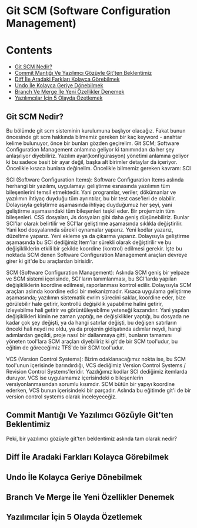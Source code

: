 # Git SCM (Software Configuration Management)

# Contents
* [Git SCM Nedir?](#git-scm)
* [Commit Mantığı Ve Yazılımcı Gözüyle Git'ten Beklentimiz](#commit-git)
* [Diff İle Aradaki Farkları Kolayca Görebilmek](#diff)
* [Undo İle Kolayca Geriye Dönebilmek](#undo)
* [Branch Ve Merge İle Yeni Özellikler Denemek](#branch-merge)
* [Yazılımcılar İçin 5 Olayda Özetlemek](#ozet)



## Git SCM Nedir? <a name="git-scm"></a>
Bu bölümde git scm sisteminin kurulumuna başlıyor olacağız. Fakat bunun öncesinde git scm hakkında bilmemiz gereken bir kaç keyword - anahtar kelime bulunuyor, önce bir bunları gözden geçirelim. Git SCM; Software Configuration Management anlamına geliyor ki tanımından da her şey anlaşılıyor diyebiliriz. Yazılım ayar(konfigürasyon) yönetimi anlamına geliyor ki bu sadece basit bir ayar değil, başka alt birimler detaylar da içeriyor. Öncelikle kısaca bunlara değinelim. Öncelikle bilmemiz gereken kavram: SCI

SCI (Software Configuration Items): Software Configuration Items aslında herhangi bir yazılımı, uygulamayı geliştirme esnasında yazılımın tüm bileşenlerini temsil etmektedir. Yani programlar, veriler, dökümanlar ve yazılımın ihtiyaç duyduğu tüm ayrıntılar, bu bir test case'leri de olabilir. Dolayısıyla geliştirme aşamasında ihtiyaç duyduğumuz her şeyi, yani geliştirme aşamasındaki tüm bileşenleri teşkil eder. Bir projemizin tüm bileşenleri. CSS dosyaları, Js dosyaları gibi daha geniş düşünebiliriz. Bunlar SCI'lar olarak belirtilir ve SCI'lar geliştirme aşamasında sıklıkla değiştirilir. Yani kod dosyalarında sürekli oynamalar yaparız. Yeni kodlar yazarız, düzeltme yaparız. Yeni ekleme ya da çıkarma yaparız. Dolayısıyla geliştirme aşamasında bu SCI dediğimiz Item'lar sürekli olarak değiştirilir ve bu değişikliklerin etkili bir şekilde koordine (kontrol) edilmesi gerekir. İşte bu noktada SCM denen Software Configuration Management araçları devreye girer ki git'de bu araçlardan birisidir. 

SCM (Software Configuration Management): Aslında SCM geniş bir yelpaze ve SCM sistemi içerisinde, SCI'ların tanımlanması, bu SCI'larda yapılan değişikliklerin koordine edilmesi, raporlanması kontrol edilir. Dolayısıyla SCM araçları aslında koordine edici bir mekanizmadır. Kısaca uygulama geliştirme aşamasında; yazılımın sistematik evrim sürecini saklar, koordine eder, bize görülebilir hale getirir, kontrollü değişiklik yapabilme halini getirir, izleyebilme hali getirir ve görüntüleyebilme yeteneği kazandırır. Yani yapılan değişiklikleri kimin ne zaman yaptığı, ne değişiklikler yaptığı, bu dosyada ne kadar çok şey değişti, ya da hangi satırlar değişti, bu değişen satırların önceki hali neydi ne oldu, ya da projenin gidişatında adımlar neydi, hangi adımlardan geçildi, proje nasıl bir dallanmaya gitti, bunların tamamını yöneten tool'lara SCM araçları diyebiliriz ki git'de bir SCM tool'udur, bu eğitim de göreceğimiz TFS'de bir SCM tool'udur. 

VCS (Version Control Systems): Bizim odaklanacağımız nokta ise, bu SCM tool'unun içerisinde barındırdığı, VCS dediğimiz Version Control Systems / Revision Control Systems'leridir. Yazdığımız kodlar SCI dediğimiz itemlarda duruyor. VCS ise uygulamamız içerisindeki o bileşenlerin versiyonlanmasından sorumlu kısımdır. SCM bütün bir yapıyı koordine ederken, VCS bunun içerisindeki bir parçadır. Aslında bu eğitimde git'i de bir version control systems olarak inceleyeceğiz. 


## Commit Mantığı Ve Yazılımcı Gözüyle Git'ten Beklentimiz <a name="commit-git"></a>
Peki, bir yazılımcı gözüyle git'ten beklentimiz aslında tam olarak nedir?




## Diff İle Aradaki Farkları Kolayca Görebilmek <a name="diff"></a>





## Undo İle Kolayca Geriye Dönebilmek <a name="undo"></a>





## Branch Ve Merge İle Yeni Özellikler Denemek <a name="branch-merge"></a>





## Yazılımcılar İçin 5 Olayda Özetlemek <a name="ozet"></a>










